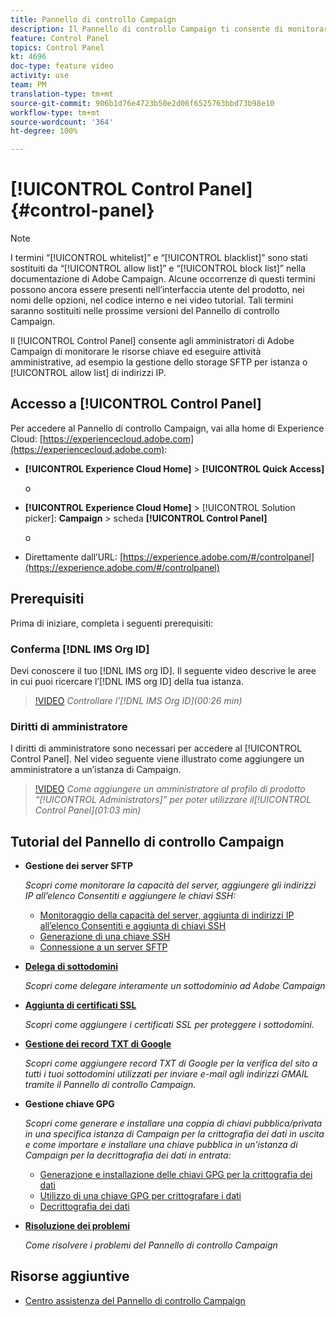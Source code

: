 ```yaml
---
title: Pannello di controllo Campaign
description: Il Pannello di controllo Campaign ti consente di monitorare e gestire lo storage SFTP per istanza e di aggiungere indirizzi IP all’elenco Consentiti.
feature: Control Panel
topics: Control Panel
kt: 4696
doc-type: feature video
activity: use
team: PM
translation-type: tm+mt
source-git-commit: 906b1d76e4723b50e2d06f6525763bbd73b98e10
workflow-type: tm+mt
source-wordcount: '364'
ht-degree: 100%

---
```



# [!UICONTROL Control Panel] {#control-panel}

>[!NOTE]
>
>I termini “[!UICONTROL whitelist]” e “[!UICONTROL blacklist]” sono stati sostituiti da “[!UICONTROL allow list]” e “[!UICONTROL block list]” nella documentazione di Adobe Campaign. Alcune occorrenze di questi termini possono ancora essere presenti nell’interfaccia utente del prodotto, nei nomi delle opzioni, nel codice interno e nei video tutorial. Tali termini saranno sostituiti nelle prossime versioni del Pannello di controllo Campaign.

 Il [!UICONTROL Control Panel] consente agli amministratori di Adobe Campaign di monitorare le risorse chiave ed eseguire attività amministrative, ad esempio la gestione dello storage SFTP per istanza o [!UICONTROL allow list] di indirizzi IP.

## Accesso a [!UICONTROL Control Panel]

Per accedere al Pannello di controllo Campaign, vai alla home di Experience Cloud: [https://experiencecloud.adobe.com](https://experiencecloud.adobe.com):

* **[!UICONTROL Experience Cloud Home]** > **[!UICONTROL Quick Access]**

   o
* **[!UICONTROL Experience Cloud Home]**  > [!UICONTROL Solution picker]: **Campaign** > scheda **[!UICONTROL Control Panel]**

   o

* Direttamente dall’URL: [https://experience.adobe.com/#/controlpanel](https://experience.adobe.com/#/controlpanel)

## Prerequisiti

Prima di iniziare, completa i seguenti prerequisiti:

### Conferma [!DNL IMS Org ID]

Devi conoscere il tuo [!DNL IMS org ID]. Il seguente video descrive le aree in cui puoi ricercare l’[!DNL IMS org ID] della tua istanza.

>[!VIDEO](https://video.tv.adobe.com/v/27183?quality=12)
*Controllare l’[!DNL IMS Org ID](00:26 min)*

### Diritti di amministratore

I diritti di amministratore sono necessari per accedere al [!UICONTROL Control Panel].
Nel video seguente viene illustrato come aggiungere un amministratore a un’istanza di Campaign.

>[!VIDEO](https://video.tv.adobe.com/v/27147?quality=12)
*Come aggiungere un amministratore al profilo di prodotto “[!UICONTROL Administrators]” per poter utilizzare il[!UICONTROL Control Panel](01:03 min)*

## Tutorial del Pannello di controllo Campaign

* **Gestione dei server SFTP**

   *Scopri come monitorare la capacità del server, aggiungere gli indirizzi IP all’elenco Consentiti e aggiungere le chiavi SSH:*

   * [Monitoraggio della capacità del server, aggiunta di indirizzi IP all’elenco Consentiti e aggiunta di chiavi SSH](/help/administrating/control-panel/monitoring-server-capacity-allow-listing-adding-ssh-key.md)
   * [Generazione di una chiave SSH](/help/administrating/control-panel/generate-ssh-key.md)
   * [Connessione a un server SFTP](/help/administrating/control-panel/connect-to-sftp-server.md)
* **[Delega di sottodomini](/help/administrating/control-panel/subdomain-delegation.md)**

   *Scopri come delegare interamente un sottodominio ad Adobe Campaign*
* **[Aggiunta di certificati SSL](/help/administrating/control-panel/adding-ssl-certificates.md)**

   *Scopri come aggiungere i certificati SSL per proteggere i sottodomini.*

* **[Gestione dei record TXT di Google](/help/administrating/control-panel/google-txt-record-management.md)**

   *Scopri come aggiungere record TXT di Google per la verifica del sito a tutti i tuoi sottodomini utilizzati per inviare e-mail agli indirizzi GMAIL tramite il Pannello di controllo Campaign.*

* **Gestione chiave GPG**

   *Scopri come generare e installare una coppia di chiavi pubblica/privata in una specifica istanza di Campaign per la crittografia dei dati in uscita e come importare e installare una chiave pubblica in un’istanza di Campaign per la decrittografia dei dati in entrata:*

   * [Generazione e installazione delle chiavi GPG per la crittografia dei dati](./gpg-key-management/generating-and-installing-gpg-keys-for-data-encryption.md)
   * [Utilizzo di una chiave GPG per crittografare i dati](./gpg-key-management/using-a-gpg-key-to-encrypt-data.md)
   * [Decrittografia dei dati](./gpg-key-management/decrypting-data.md)

* **[Risoluzione dei problemi](/help/administrating/control-panel/trouble-shooting.md)**

   *Come risolvere i problemi del Pannello di controllo Campaign*

## Risorse aggiuntive

* [Centro assistenza del Pannello di controllo Campaign](https://docs.adobe.com/content/help/it-IT/control-panel/using/control-panel-home.html)

